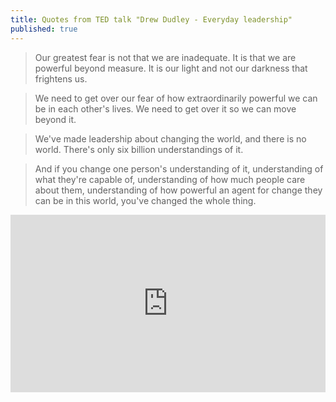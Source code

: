 ```yaml
---
title: Quotes from TED talk "Drew Dudley - Everyday leadership"
published: true
---
```


> Our greatest fear is not that we are inadequate. It is that we are powerful beyond measure. It is our light and not our darkness that frightens us.

> We need to get over our fear of how extraordinarily powerful we can be in each other's lives. We need to get over it so we can move beyond it.

> We've made leadership about changing the world, and there is no world. There's only six billion understandings of it. 

> And if you change one person's understanding of it, understanding of what they're capable of, understanding of how much people care about them, understanding of how powerful an agent for change they can be in this world, you've changed the whole thing.

<div style="max-width:854px"><div style="position:relative;height:0;padding-bottom:56.25%"><iframe src="https://embed.ted.com/talks/drew_dudley_everyday_leadership" width="854" height="480" style="position:absolute;left:0;top:0;width:100%;height:100%" frameborder="0" scrolling="no" allowfullscreen></iframe></div></div>
